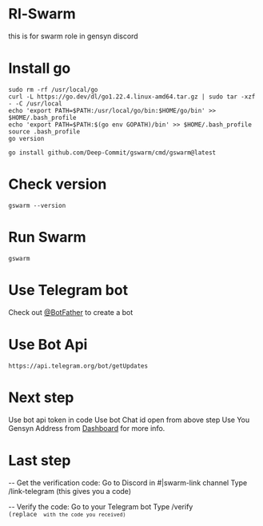 # Rl-Swarm
this is for swarm role in gensyn discord



# Install go 
```
sudo rm -rf /usr/local/go
curl -L https://go.dev/dl/go1.22.4.linux-amd64.tar.gz | sudo tar -xzf - -C /usr/local
echo 'export PATH=$PATH:/usr/local/go/bin:$HOME/go/bin' >> $HOME/.bash_profile
echo 'export PATH=$PATH:$(go env GOPATH)/bin' >> $HOME/.bash_profile
source .bash_profile
go version
```
```
go install github.com/Deep-Commit/gswarm/cmd/gswarm@latest
```


# Check version 
```
gswarm --version
```

# Run Swarm 
```
gswarm
```


# Use Telegram bot 
Check out [@BotFather](https://t.me/botfather) to create a bot 

# Use Bot Api 
`
https://api.telegram.org/bot/getUpdates
`

# Next step 
Use bot api token in code 
Use bot Chat id open from above step 
Use You Gensyn Address from [Dashboard](https://dashboard.gensyn.ai/) for more info.

# Last step
-- Get the verification code:
Go to Discord in #|swarm-link channel
Type /link-telegram (this gives you a code)

-- Verify the code:
Go to your Telegram bot
Type /verify <code> (replace <code> with the code you received)
